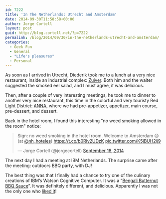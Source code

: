 ```yaml
---
id: 7222
title: 'In The Netherlands: Utrecht and Amsterdam'
date: 2014-09-30T11:58:58+00:00
author: Jorge Cortell
layout: post
guid: http://blog.cortell.net/?p=7222
permalink: /blog/2014/09/30/in-the-netherlands-utrecht-and-amsterdam/
categories:
  - Geek Fun
  - General
  - "Life's pleasures"
  - Personal
---
```

As soon as I arrived in Utrecht, Diederik took me to a lunch at a very nice restaurant, inside an industrial complex: <a title="http://www.zuivergastvrij.nl/" href="http://www.zuivergastvrij.nl/" target="_blank">Zuiver</a>. Both him and the waiter suggested the smoked eel salad, and I must agree, it was delicious.
  
Then, after a couple of very interesting meetings, he took me to dinner to another very nice restaurant, this time in the colorful and very touristy Red Light District: <a title="http://www.restaurantanna.nl/en" href="http://www.restaurantanna.nl/en" target="_blank">ANNA</a>, where we had pre-appetizer, appetizer, main course, pre-dessert, and dessert.

Back in the hotel room, I found this interesting "no weed smoking allowed in the room" notice:

<blockquote class="twitter-tweet" lang="en">
  <p>
    Sign: no weed smoking in the hotel room. Welcome to Amsterdam 😉 (at <a href="https://twitter.com/NH_Hoteles">@nh_hoteles</a>) <a href="https://t.co/b0Riv2UDzK">https://t.co/b0Riv2UDzK</a> <a href="http://t.co/K5jBUH2ij9">pic.twitter.com/K5jBUH2ij9</a>
  </p>
  
  <p>
    — Jorge Cortell (@jorgecortell) <a href="https://twitter.com/jorgecortell/status/512636074427166720">September 18, 2014</a>
  </p>
</blockquote>



The next day I had a meeting at IBM Netherlands. The surprise came after the meeting: outdoors BBQ party, with DJ!

The best thing was that I finally had a chance to try one of the culinary creations of IBM’s Watson Cognitive Computer. It was a “<a title="http://www.npr.org/blogs/thesalt/2014/07/01/327204491/ibms-watson-is-out-with-its-own-barbecue-sauce" href="http://www.npr.org/blogs/thesalt/2014/07/01/327204491/ibms-watson-is-out-with-its-own-barbecue-sauce" target="_blank">Bengali Butternut BBQ Sauce</a>”. It was definitely different, and delicious. Apparently I was not the only one who <a title="http://www.fastcodesign.com/3027687/i-tasted-bbq-sauce-made-by-ibms-watson-and-loved-it" href="http://www.fastcodesign.com/3027687/i-tasted-bbq-sauce-made-by-ibms-watson-and-loved-it" target="_blank">liked it</a>!